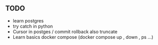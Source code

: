 ## TODO 

- learn postgres
- try catch in python 
- Cursor in postges / commit rollback also truncate
- Learn basics docker compose (docker compose up , down , ps ...)